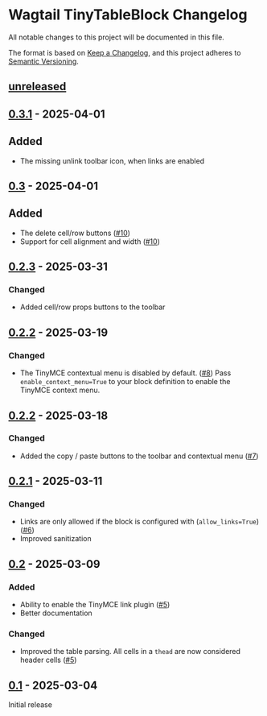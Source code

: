 # Wagtail TinyTableBlock Changelog

All notable changes to this project will be documented in this file.

The format is based on [Keep a Changelog](https://keepachangelog.com/en/1.0.0/),
and this project adheres to [Semantic Versioning](https://semver.org/spec/v2.0.0.html).

## [unreleased]

## [0.3.1] - 2025-04-01

## Added

- The missing unlink toolbar icon, when links are enabled

## [0.3] - 2025-04-01

## Added

- The delete cell/row buttons ([#10](https://github.com/torchbox/wagtail-tinytableblock/pull/10))
- Support for cell alignment and width ([#10](https://github.com/torchbox/wagtail-tinytableblock/pull/10))

## [0.2.3] - 2025-03-31

### Changed

- Added cell/row props buttons to the toolbar

## [0.2.2] - 2025-03-19

### Changed

- The TinyMCE contextual menu is disabled by default. ([#8](https://github.com/torchbox/wagtail-tinytableblock/pull/8))
  Pass `enable_context_menu=True` to your block definition to enable the TinyMCE context menu.

## [0.2.2] - 2025-03-18

### Changed

- Added the copy / paste buttons to the toolbar and contextual menu ([#7](https://github.com/torchbox/wagtail-tinytableblock/pull/7))

## [0.2.1] - 2025-03-11

### Changed

- Links are only allowed if the block is configured with (`allow_links=True`) ([#6](https://github.com/torchbox/wagtail-tinytableblock/pull/6))
- Improved sanitization

## [0.2] - 2025-03-09

### Added

- Ability to enable the TinyMCE link plugin ([#5](https://github.com/torchbox/wagtail-tinytableblock/pull/5))
- Better documentation

### Changed

- Improved the table parsing. All cells in a `thead` are now considered header cells ([#5](https://github.com/torchbox/wagtail-tinytableblock/pull/5))

## [0.1] - 2025-03-04

Initial release


[unreleased]: https://github.com/torchbox/wagtail-tinytableblock/compare/v0.2.3...HEAD
[0.3.1]: https://github.com/torchbox/wagtail-tinytableblock/compare/v0.3...v0.3.1
[0.3]: https://github.com/torchbox/wagtail-tinytableblock/compare/v0.2.4...v0.3
[0.2.4]: https://github.com/torchbox/wagtail-tinytableblock/compare/v0.2.3...v0.2.4
[0.2.3]: https://github.com/torchbox/wagtail-tinytableblock/compare/v0.2.2...v0.2.3
[0.2.2]: https://github.com/torchbox/wagtail-tinytableblock/compare/v0.2.1...v0.2.2
[0.2.1]: https://github.com/torchbox/wagtail-tinytableblock/compare/v0.2...v0.2.1
[0.2]: https://github.com/torchbox/wagtail-tinytableblock/compare/v0.1...v0.2
[0.1]: https://github.com/torchbox/wagtail-tinytableblock/compare/9b5dec2...v0.1

